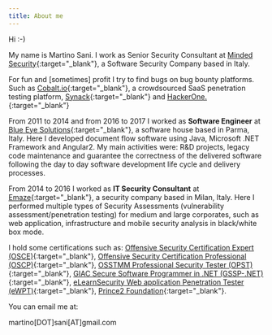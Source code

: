 ```yaml
---
title: About me
---
```


Hi :-)

My name is Martino Sani. I work as Senior Security Consultant at [Minded Security](https://www.mindedsecurity.com/){:target="_blank"}, a Software Security Company based in Italy.

For fun and [sometimes] profit I try to find bugs on bug bounty platforms. Such as [Cobalt.io](https://app.cobalt.io/ilsani){:target="_blank"}, a crowdsourced SaaS penetration testing platform, [Synack](https://www.synack.com/red-team/){:target="_blank"} and [HackerOne.](https://hackerone.com/ilsani?sort_type=latest_disclosable_activity_at&filter=type%3Aall%20from%3Ailsani&page=1&range=forever){:target="_blank"}

<!-- I am a [Detectify](https://detectify.com/){:target="_blank"} member as CrowdSource Researcher. -->

From 2011 to 2014 and from 2016 to 2017 I worked as <strong>Software Engineer</strong> at [Blue Eye Solutions](http://www.besolutions.it){:target="_blank"}, a software house based in Parma, Italy. Here I developed document flow software using Java, Microsoft .NET Framework and Angular2. My main activities were: R&D projects, legacy code maintenance and guarantee the correctness of the delivered software following the day to day software development life cycle and delivery processes.

From 2014 to 2016 I worked as <strong>IT Security Consultant</strong> at [Emaze](https://www.emaze.net){:target="_blank"}, a security company based in Milan, Italy. Here I performed multiple types of Security Assessments (vulnerability assessment/penetration testing) for medium and large corporates, such as web application, infrastructure and mobile security analysis in black/white box mode.

I hold some certifications such as: [Offensive Security Certification Expert (OSCE)](https://www.offensive-security.com/information-security-certifications/osce-offensive-security-certified-expert/){:target="_blank"}, [Offensive Security Certification Professional (OSCP)](https://www.offensive-security.com/information-security-certifications/oscp-offensive-security-certified-professional){:target="_blank"}, [OSSTMM Professional Security Tester (OPST)](http://www.isecom.org/certification/opst.html){:target="_blank"}, [GIAC Secure Software Programmer in .NET (GSSP-.NET)](https://www.giac.org/certified-professional/martino-sani/151744){:target="_blank"}, [eLearnSecurity Web application Penetration Tester (eWPT)](https://www.elearnsecurity.com/certification/ewpt/){:target="_blank"}, [Prince2 Foundation](https://www.prince2.com/eur/what-is-prince2){:target="_blank"}.

You can email me at:

martino[DOT]sani[AT]gmail.com

